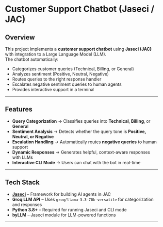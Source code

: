 # Customer Support Chatbot (Jaseci / JAC)

##  Overview
This project implements a **customer support chatbot** using **Jaseci (JAC)** with integration to a Large Language Model (LLM).  
The chatbot automatically:
- Categorizes customer queries (Technical, Billing, or General)
- Analyzes sentiment (Positive, Neutral, Negative)
- Routes queries to the right response handler
- Escalates negative sentiment queries to human agents
- Provides interactive support in a terminal

---

##  Features
- **Query Categorization** → Classifies queries into **Technical**, **Billing**, or **General**  
- **Sentiment Analysis** → Detects whether the query tone is **Positive, Neutral, or Negative**  
- **Escalation Handling** → Automatically routes **negative queries** to human support  
- **Dynamic Responses** → Generates helpful, context-aware responses with LLMs  
- **Interactive CLI Mode** → Users can chat with the bot in real-time  

---

##  Tech Stack
- **[Jaseci](https://github.com/Jaseci-Labs/jaseci)** – Framework for building AI agents in JAC  
- **Groq LLM API** – Uses `groq/llama-3.3-70b-versatile` for categorization and responses  
- **Python 3.8+** – Required for running Jaseci and CLI mode  
- **byLLM** – Jaseci module for LLM-powered functions  

---


